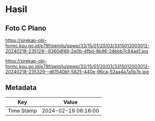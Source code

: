 # Hasil

## Foto C Plano

https://sirekap-obj-formc.kpu.go.id/e79f/pemilu/ppwp/33/15/01/20/03/3315012003012-20240218-235129--8360df49-2e0b-4fbd-8b86-24bbb7c84ad1.jpg

https://sirekap-obj-formc.kpu.go.id/e79f/pemilu/ppwp/33/15/01/20/03/3315012003012-20240218-235329--d61540bf-5825-440e-96ca-52aa4a7a5b7e.jpg


## Metadata

| Key        | Value               |
| ---------- | ------------------- |
| Time Stamp | 2024-02-19 06:16:00 |




